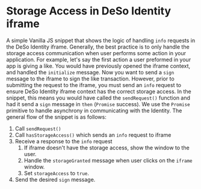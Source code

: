 # Storage Access in DeSo Identity iframe

A simple Vanilla JS snippet that shows the logic of handling `info` requests in the DeSo Identity iframe.
Generally, the best practice is to only handle the storage access communication when user performs some 
action in your application. For example, let's say the first action a user preformed in your app is giving a like.
You would have previously opened the iframe context, and handled the `initialize` message. Now you want to
send a `sign` message to the iframe to sign the like transaction. However, prior to submitting the request to
the iframe, you must send an `info` request to ensure DeSo Identity iframe context has the correct storage access.
In the snippet, this means you would have called the `sendRequest()` function and had it send a `sign` message in
`then` (`Promise` success). We use the `Promise` primitive to handle asynchrony in communicating with the Identity. 
The general flow of the snippet is as follows:
1. Call `sendRequest()`
2. Call `hasStorageAccess()` which sends an `info` request to iframe
3. Receive a response to the `info` request
   1. If iframe doesn't have the storage access, show the window to the user.
   2. Handle the `storageGranted` message when user clicks on the `iframe` window.
   3. Set `storageAccess` to `true`.
4. Send the desired `sign` message.
